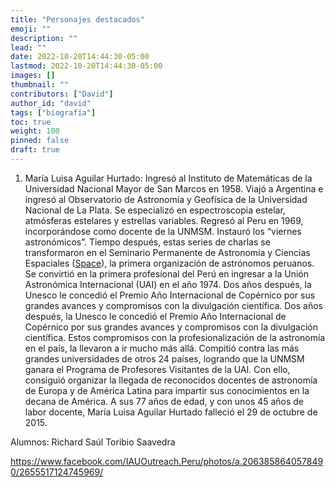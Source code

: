 ```yaml
---
title: "Personajes destacados"
emoji: ""
description: ""
lead: ""
date: 2022-10-20T14:44:30-05:00
lastmod: 2022-10-20T14:44:30-05:00
images: []
thumbnail: ""
contributors: ["David"]
author_id: "david"
tags: ["biografía"]
toc: true
weight: 100
pinned: false
draft: true
---
```


1. María Luisa Aguilar Hurtado: Ingresó al Instituto de Matemáticas de la Universidad Nacional Mayor de San Marcos en 1958. Viajó a Argentina e ingresó al Observatorio de Astronomía y Geofísica de la Universidad Nacional de La Plata. Se especializó en espectroscopia estelar, atmósferas estelares y estrellas variables. Regresó al Peru en 1969, incorporándose como docente de la UNMSM. Instauró los “viernes astronómicos”. Tiempo después, estas series de charlas se transformaron en el Seminario Permanente de Astronomía y Ciencias Espaciales ([Space](https://web.archive.org/web/20220914105104/https://fisica.unmsm.edu.pe/space/)), la primera organización de astrónomos peruanos. Se convirtió en la primera profesional del Perú en ingresar a la Unión Astronómica Internacional (UAI) en el año 1974. Dos años después, la Unesco le concedió el Premio Año Internacional de Copérnico por sus grandes avances y compromisos con la divulgación científica. Dos años después, la Unesco le concedió el Premio Año Internacional de Copérnico por sus grandes avances y compromisos con la divulgación científica. Estos compromisos con la profesionalización de la astronomía en el país, la llevaron a ir mucho más allá. Compitió contra las más grandes universidades de otros 24 países, logrando que la UNMSM ganara el Programa de Profesores Visitantes de la UAI. Con ello, consiguió organizar la llegada de reconocidos docentes de astronomía de Europa y de América Latina para impartir sus conocimientos en la decana de América. A sus 77 años de edad, y con unos 45 años de labor docente, María Luisa Aguilar Hurtado falleció el 29 de octubre de 2015.

Alumnos: Richard Saúl Toribio Saavedra

https://www.facebook.com/IAUOutreach.Peru/photos/a.2063858640578490/2655517124745969/
